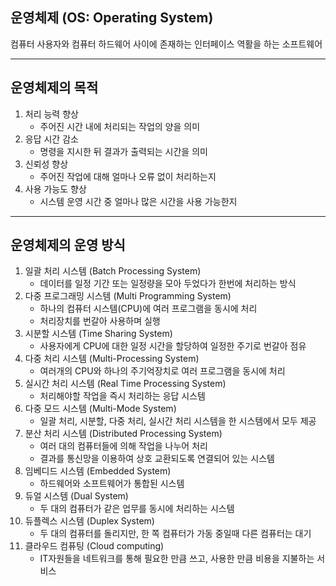 ## 운영체제 (OS: Operating System)

컴퓨터 사용자와 컴퓨터 하드웨어 사이에 존재하는 인터페이스 역활을 하는 소프트웨어

---

## 운영체제의 목적

1. 처리 능력 향상
   - 주어진 시간 내에 처리되는 작업의 양을 의미
2. 응답 시간 감소
   - 명령을 지시한 뒤 결과가 출력되는 시간을 의미
3. 신뢰성 향상
   - 주어진 작업에 대해 얼마나 오류 없이 처리하는지
4. 사용 가능도 향상
   - 시스템 운영 시간 중 얼마나 많은 시간을 사용 가능한지

---

## 운영체제의 운영 방식

1. 일괄 처리 시스템 (Batch Processing System)
   - 데이터를 일정 기간 또는 일정량을 모아 두었다가 한번에 처리하는 방식
2. 다중 프로그래밍 시스템 (Multi Programming System)
   - 하나의 컴퓨터 시스템(CPU)에 여러 프로그램을 동시에 처리
   - 처리장치를 번갈아 사용하며 실행
3. 시분할 시스템 (Time Sharing System)
   - 사용자에게 CPU에 대한 일정 시간을 할당하여 일정한 주기로 번갈아 점유
4. 다중 처리 시스템 (Multi-Processing System)
   - 여러개의 CPU와 하나의 주기억장치로 여러 프로그램을 동시에 처리
5. 실시간 처리 시스템 (Real Time Processing System)
   - 처리해야할 작업을 즉시 처리하는 응답 시스템
6. 다중 모드 시스템 (Multi-Mode System)
   - 일괄 처리, 시분할, 다중 처리, 실시간 처리 시스템을 한 시스템에서 모두 제공
7. 분산 처리 시스템 (Distributed Processing System)
   - 여러 대의 컴퓨터들에 의해 작업을 나누어 처리
   - 결과를 통신망을 이용하여 상호 교환되도록 연결되어 있는 시스템
8. 임베디드 시스템 (Embedded System)
   - 하드웨어와 소프트웨어가 통합된 시스템
9. 듀얼 시스템 (Dual System)
   - 두 대의 컴퓨터가 같은 업무를 동시에 처리하는 시스템
10. 듀플렉스 시스템 (Duplex System)
    - 두 대의 컴퓨터를 돌리지만, 한 쪽 컴퓨터가 가동 중일때 다른 컴퓨터는 대기
11. 클라우드 컴퓨팅 (Cloud computing)
    - IT자원들을 네트워크를 통해 필요한 만큼 쓰고, 사용한 만큼 비용을 지불하는 서비스
